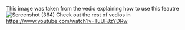 This image was taken from the vedio explaining how to use this feautre
![Screenshot (364)](https://user-images.githubusercontent.com/89918273/158069940-43984d20-69f0-4f98-bb0c-00b17cf8b30d.png)
Check out the rest of vedios in https://www.youtube.com/watch?v=TuUFJzYDRw
